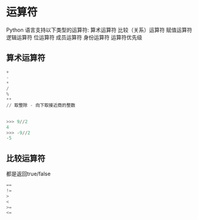 # 运算符
Python 语言支持以下类型的运算符:
算术运算符
比较（关系）运算符
赋值运算符
逻辑运算符
位运算符
成员运算符
身份运算符
运算符优先级

## 算术运算符
```python
+
-
*
/
%
**
// 取整除 - 向下取接近商的整数
	

>>> 9//2
4
>>> -9//2
-5

```

## 比较运算符
都是返回true/false
```python
== 
!= 
>
<
>=
<=
```